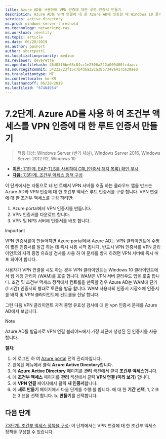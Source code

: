 ```yaml
---
title: Azure AD를 사용하여 VPN 인증에 대한 루트 인증서 만들기
description: Azure AD는 VPN 연결에 대 한 Azure AD에 인증할 때 Windows 10 클라이언트에 발급 된 인증서를 서명 하는 VPN 인증서를 사용 합니다. 기본으로 표시 된 인증서가 Azure AD를 사용 하는 발급자입니다.
services: active-directory
ms.prod: windows-server-threshold
ms.technology: networking-ras
ms.workload: identity
ms.topic: article
ms.date: 06/28/2019
ms.author: pashort
author: shortpatti
ms.localizationpriority: medium
ms.reviewer: deverette
ms.openlocfilehash: 40403f6be65c84cc1e2506a222a009400fcdaacc
ms.sourcegitcommit: 34232723f15c7b4d6a32ca38b7348a417ba30ae0
ms.translationtype: MT
ms.contentlocale: ko-KR
ms.lasthandoff: 06/28/2019
ms.locfileid: "67464954"
---
```

# <a name="step-72-create-conditional-access-root-certificates-for-vpn-authentication-with-azure-ad"></a>7\.2단계. Azure AD를 사용 하 여 조건부 액세스를 VPN 인증에 대 한 루트 인증서 만들기

>적용 대상: Windows Server (반기 채널), Windows Server 2016, Windows Server 2012 R2, Windows 10

- [**이전:** 7.1단계. EAP-TLS를 사용하여 CRL(인증서 해지 목록) 확인 무시](vpn-config-eap-tls-to-ignore-crl-checking.md)
- [**다음:** 7.3단계. 조건부 액세스 정책 구성](vpn-config-conditional-access-policy.md)

이 단계에서는 자동으로 테 넌 트에서 VPN 서버를 호출 하는 클라우드 앱을 만드는 Azure AD와 VPN 인증에 대 한 조건부 액세스 루트 인증서를 구성 합니다. VPN 연결에 대 한 조건부 액세스를 구성 하려면:

1. Azure portal에서 VPN 인증서를 만듭니다.
2. VPN 인증서를 다운로드 합니다.
3. VPN 및 NPS 서버에 인증서를 배포 합니다.

> [!IMPORTANT]
> VPN 인증서를이 만들어지면 Azure portal에서 Azure AD는 VPN 클라이언트에 수명이 짧은 인증서를 발급 하는 데 즉시 사용 시작 됩니다. 반드시 VPN 인증서를 VPN 클라이언트의 자격 증명 유효성 검사를 사용 하 여 문제를 방지 하려면 VPN 서버에 즉시 배포 되어야 합니다.

사용자가 VPN 연결을 시도 하는 경우 VPN 클라이언트는 Windows 10 클라이언트에서 웹 계정 관리자 (WAM)를 호출 합니다. WAM은 VPN 서버 클라우드 앱을 호출 합니다. 조건 및 조건부 액세스 정책에서 컨트롤을 만족할 경우 Azure AD는 WAM에 단기 (1 시간) 인증서의 형태로 토큰을 발급 합니다. WAM 사용자의 인증서 저장소에 인증서를 배치 및 VPN 클라이언트에 컨트롤을 전달 합니다.  

그런 다음 VPN 클라이언트 자격 증명 유효성 검사에 대 한 vpn 인증서 문제를 Azure AD에서 보냅니다.  

> [!NOTE]
> Azure AD를 발급자로 VPN 연결 블레이드에서 가장 최근에 생성된 된 인증서를 사용합니다.

**절차:**

1. 에 로그인 하 여 [Azure portal](https://portal.azure.com) 전역 관리자입니다.
2. 왼쪽된 메뉴에서 클릭 **Azure Active Directory**합니다.
3. 에 **Azure Active Directory** 페이지를 **관리** 섹션에서 클릭 **조건부 액세스**합니다.
4. 에 **조건부 액세스** 페이지를 **관리** 섹션에서 클릭 **VPN 연결 (미리 보기)** 합니다.
5. 에 **VPN 연결** 페이지에서 클릭 **새 인증서**합니다.
6. 에 **새로 만들기** 페이지에서 다음 단계를 수행:를 합니다. 에 대 한 **기간 선택**, 1, 2 또는 3 년을 선택 합니다.
   b. **만들기**를 선택합니다.

## <a name="next-steps"></a>다음 단계

[7.3단계. 조건부 액세스 정책을 구성](vpn-config-conditional-access-policy.md): 이 단계에서는 VPN 연결에 대 한 조건부 액세스 정책을 구성할 수 있습니다.
